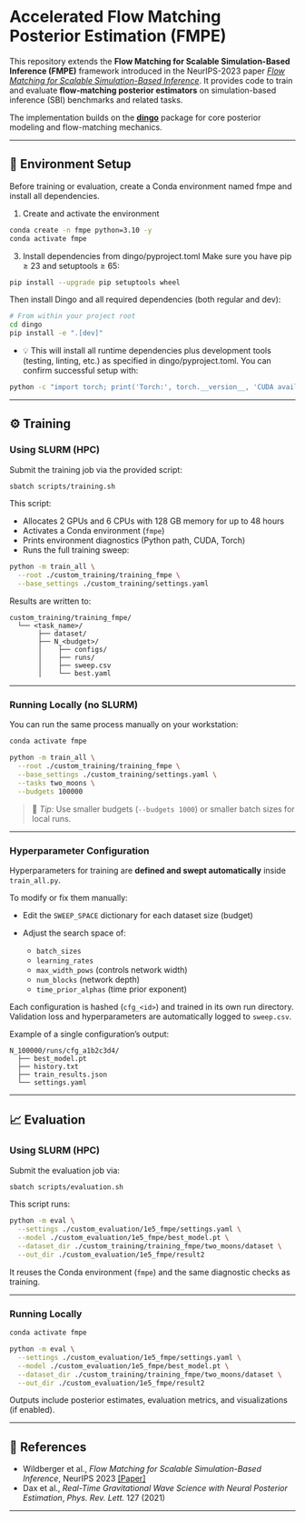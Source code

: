 # Accelerated Flow Matching Posterior Estimation (FMPE)

This repository extends the **Flow Matching for Scalable Simulation-Based Inference (FMPE)** framework introduced in the NeurIPS-2023 paper [*Flow Matching for Scalable Simulation-Based Inference*](https://neurips.cc/virtual/2023/poster/72395).
It provides code to train and evaluate **flow-matching posterior estimators** on simulation-based inference (SBI) benchmarks and related tasks.

The implementation builds on the [**dingo**](https://github.com/dingo-gw/dingo) package for core posterior modeling and flow-matching mechanics.

---

## 🧩 Environment Setup
Before training or evaluation, create a Conda environment named fmpe and install all dependencies.

1. Create and activate the environment
```bash
conda create -n fmpe python=3.10 -y
conda activate fmpe
```
3. Install dependencies from dingo/pyproject.toml
Make sure you have pip ≥ 23 and setuptools ≥ 65:
```bash
pip install --upgrade pip setuptools wheel
```
Then install Dingo and all required dependencies (both regular and dev):
```bash
# From within your project root
cd dingo
pip install -e ".[dev]"
```
- 💡 This will install all runtime dependencies plus development tools (testing, linting, etc.) as specified in dingo/pyproject.toml.
You can confirm successful setup with:
```bash
python -c "import torch; print('Torch:', torch.__version__, 'CUDA available:', torch.cuda.is_available())"
```

---

## ⚙️ Training

### Using SLURM (HPC)

Submit the training job via the provided script:

```bash
sbatch scripts/training.sh
```

This script:

* Allocates 2 GPUs and 6 CPUs with 128 GB memory for up to 48 hours
* Activates a Conda environment (`fmpe`)
* Prints environment diagnostics (Python path, CUDA, Torch)
* Runs the full training sweep:

```bash
python -m train_all \
  --root ./custom_training/training_fmpe \
  --base_settings ./custom_training/settings.yaml
```

Results are written to:

```
custom_training/training_fmpe/
  └── <task_name>/
       ├── dataset/
       ├── N_<budget>/
       │    ├── configs/
       │    ├── runs/
       │    ├── sweep.csv
       │    └── best.yaml
```

---

### Running Locally (no SLURM)

You can run the same process manually on your workstation:

```bash
conda activate fmpe

python -m train_all \
  --root ./custom_training/training_fmpe \
  --base_settings ./custom_training/settings.yaml \
  --tasks two_moons \
  --budgets 100000
```

> 🧩 *Tip:* Use smaller budgets (`--budgets 1000`) or smaller batch sizes for local runs.

---

### Hyperparameter Configuration

Hyperparameters for training are **defined and swept automatically** inside `train_all.py`.

To modify or fix them manually:

* Edit the `SWEEP_SPACE` dictionary for each dataset size (budget)
* Adjust the search space of:

  * `batch_sizes`
  * `learning_rates`
  * `max_width_pows` (controls network width)
  * `num_blocks` (network depth)
  * `time_prior_alphas` (time prior exponent)

Each configuration is hashed (`cfg_<id>`) and trained in its own run directory.
Validation loss and hyperparameters are automatically logged to `sweep.csv`.

Example of a single configuration’s output:

```
N_100000/runs/cfg_a1b2c3d4/
  ├── best_model.pt
  ├── history.txt
  ├── train_results.json
  └── settings.yaml
```

---

## 📈 Evaluation

### Using SLURM (HPC)

Submit the evaluation job via:

```bash
sbatch scripts/evaluation.sh
```

This script runs:

```bash
python -m eval \
  --settings ./custom_evaluation/1e5_fmpe/settings.yaml \
  --model ./custom_evaluation/1e5_fmpe/best_model.pt \
  --dataset_dir ./custom_training/training_fmpe/two_moons/dataset \
  --out_dir ./custom_evaluation/1e5_fmpe/result2
```

It reuses the Conda environment (`fmpe`) and the same diagnostic checks as training.

---

### Running Locally

```bash
conda activate fmpe

python -m eval \
  --settings ./custom_evaluation/1e5_fmpe/settings.yaml \
  --model ./custom_evaluation/1e5_fmpe/best_model.pt \
  --dataset_dir ./custom_training/training_fmpe/two_moons/dataset \
  --out_dir ./custom_evaluation/1e5_fmpe/result2
```

Outputs include posterior estimates, evaluation metrics, and visualizations (if enabled).

---

## 📄 References

* Wildberger et al., *Flow Matching for Scalable Simulation-Based Inference*, NeurIPS 2023
  [[Paper]](https://openreview.net/forum?id=D2cS6SoYlP)
* Dax et al., *Real-Time Gravitational Wave Science with Neural Posterior Estimation*, *Phys. Rev. Lett.* 127 (2021)

---
